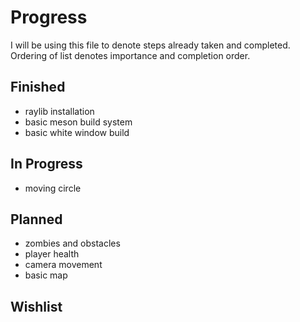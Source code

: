 # Progress

I will be using this file to denote steps already taken and completed.
Ordering of list denotes importance and completion order.

## Finished

- raylib installation
- basic meson build system
- basic white window build

## In Progress

- moving circle

## Planned

- zombies and obstacles
- player health
- camera movement
- basic map

## Wishlist
